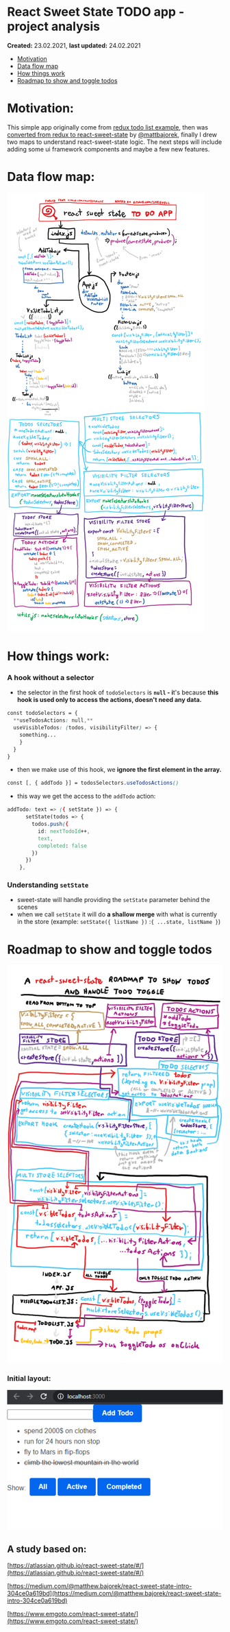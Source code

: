 # React Sweet State TODO app - project analysis

**Created:** 23.02.2021, **last updated:** 24.02.2021

- [Motivation](#motivation)
- [Data flow map](#data-flow-map)
- [How things work](#how-things-work)
- [Roadmap to show and toggle todos](#roadmap-to-show-and-toggle-todos)

# Motivation:

This simple app originally come from [redux todo list example](https://redux.js.org/tutorials/fundamentals/part-5-ui-react), then was [converted from redux to react-sweet-state](https://github.com/matterialize/todos-redux-to-react-sweet-state) by [@mattbajorek](https://github.com/mattbajorek), finally I drew two maps to understand react-sweet-state logic. The next steps will include adding some ui framework components and maybe a few new features.

# Data flow map:

![images/react-sweet-state.png](images/react-sweet-state.png)

# How things work:

### A hook without a selector

- the selector in the first hook of `todoSelectors` is **`null` - i**t's because **this hook is used only to access the actions, doesn't need any data.**

```css
const todoSelectors = {
  **useTodosActions: null,**
  useVisibleTodos: (todos, visibilityFilter) => {
    something...
    }
  }
}
```

- then we make use of this hook, we **ignore the first element in the array.**

```css
const [, { addTodo }] = todosSelectors.useTodosActions()
```

- this way we get the access to the `addTodo` action:

```css
addTodo: text => ({ setState }) => {
      setState(todos => {
        todos.push({
          id: nextTodoId++,
          text,
          completed: false
        })
      })
    },
```

### Understanding `setState`

- sweet-state will handle providing the `setState` parameter behind the scenes
- when we call `setState` it will do **a shallow merge** with what is currently in the store (example: `setState({ listName })` :`{ ...state, listName }`)

# Roadmap to show and toggle todos

![images/show-todos-and-allow-toggle.png](images/show-todos-and-allow-toggle.png)

### Initial layout:

![images/layout.png](images/layout.png)

## A study based on:

[https://atlassian.github.io/react-sweet-state/#/](https://atlassian.github.io/react-sweet-state/#/)

[https://medium.com/@matthew.bajorek/react-sweet-state-intro-304ce0a619bd](https://medium.com/@matthew.bajorek/react-sweet-state-intro-304ce0a619bd)

[https://www.emgoto.com/react-sweet-state/](https://www.emgoto.com/react-sweet-state/)
